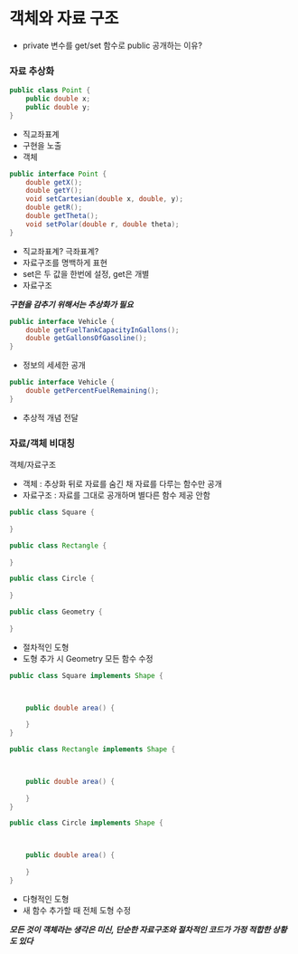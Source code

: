 # 객체와 자료 구조
- private 변수를 get/set 함수로 public 공개하는 이유?

### 자료 추상화
```java
public class Point {
    public double x;
    public double y;
}
```
- 직교좌표계
- 구현을 노출
- 객체

```java
public interface Point {
    double getX();
    double getY();
    void setCartesian(double x, double, y);
    double getR();
    double getTheta();
    void setPolar(double r, double theta);
}
```
- 직교좌표계? 극좌표계?
- 자료구조를 명백하게 표현
- set은 두 값을 한번에 설정, get은 개별
- 자료구조

***구현을 감추기 위해서는 추상화가 필요***

```java
public interface Vehicle {
    double getFuelTankCapacityInGallons();
    double getGallonsOfGasoline();
}
```
- 정보의 세세한 공개
```java
public interface Vehicle {
    double getPercentFuelRemaining();
}
```
- 추상적 개념 전달

### 자료/객체 비대칭

객체/자료구조
- 객체 : 추상화 뒤로 자료를 숨긴 채 자료를 다루는 함수만 공개
- 자료구조 : 자료를 그대로 공개하며 별다른 함수 제공 안함

```java
public class Square {
    
}

public class Rectangle {
    
}

public class Circle {
    
}

public class Geometry {
    
}
``` 
- 절차적인 도형
- 도형 추가 시 Geometry 모든 함수 수정 

```java
public class Square implements Shape {



    public double area() {
        
    }
}

public class Rectangle implements Shape {



    public double area() {
        
    }
}

public class Circle implements Shape {



    public double area() {
        
    }
}
```
- 다형적인 도형
- 새 함수 추가할 때 전체 도형 수정

***모든 것이 객체라는 생각은 미신, 단순한 자료구조와 절차적인 코드가 가정 적합한 상황도 있다***
